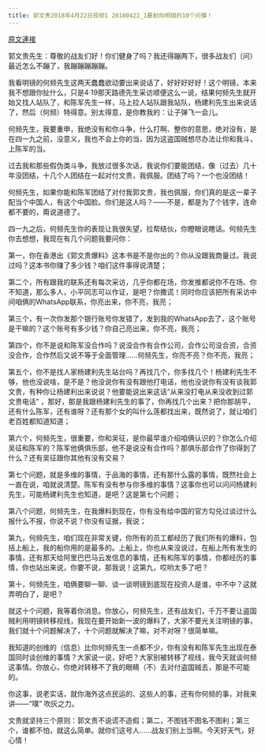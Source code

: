 ```yaml
---
title: 郭文贵2018年4月22日视频1 20180422_1要射向明镜的10个问彈！
---
```


[原文連接](https://gnews.org/ThreadView/53482315)

郭文贵先生：尊敬的战友们好！你们健身了吗？我还得蹦两下，很多战友们（问）最近怎么不蹦了，我蹦蹦蹦蹦蹦。


我看明镜的何频先生这两天蠢蠢欲动要出来说话了，好好好好好！这个明镜，本来我不想跟你扯什么，只是4·19那天路德先生采访顺便这么一说，结果何频先生就开始又找人站队了，和陈军先生一样，马上拉人站队跟我站队，杨建利先生出来说话了，然后（何频）特得意。别太得意，是你教我的：让子弹飞一会儿。


何频先生，我要重申，我绝没有和你斗争，什么打啊、整你的意思，绝对没有，是在四一九之前，没意义，我也不会上你的当，因为这盗国贼想尽办法让你和我斗，上陈军的当。


过去我和那些假伪类斗争，我放过很多次话，我说你们要能团结，像（过去）几十年没团结，十几个人团结在一起对付文贵，我佩服。团结了吗？一个也没团结！


何频先生，如果你能和陈军团结了对付我郭文贵，我也佩服，你们真的是这一辈子配当个中国人，有这个中国脸。你们是这人吗？——不是，都是为了个钱字，连命都不要的，甭说道德了。


四一九之后，何频先生你的表现让我很失望，拉帮结伙，你瞪眼说瞎话。何频先生你去想想，我现在有几个问题我要问你：


第一，你在香港出《郭文贵爆料》这本书是不是你出的？你从没跟我商量过。我说过吗？这本书你赚了多少钱？咱们这件事得说清楚；


第二个，所有跟我的联系还有每次采访，几乎你都在场，你发推都说你不在场、你不知道，那么多人，小平同志可以作证，是吧？你撒谎！同时你应该把所有采访中间咱俩的WhatsApp联系，你亮出来，你不亮，我亮；


第三个，有一次你发那个银行账号你发错了，发到我的WhatsApp去了，这个账号是干嘛的？这个账号有多少钱？你自己亮出来，你不亮，我亮；


第四个，你不是说和陈军没合作吗？说没合作有合作公司，合作公司没合资，合资没合作，合作然后又说不等于全面管理……何频先生，你亮不亮？你不亮，我亮；


第五个，你不是找人家杨建利先生站台吗？再找几个，你多找几个！杨建利先生不够，他也没说啥，是不是？他没说你有没有跟他打电话，他也没说你有没有谈我郭文贵，有种你让杨建利出来说说？他要能说出来这话“从来没打电从来没收到过郭文贵电话” ，那好，那是我跟杨建利先生的事了，你再找几个出来？把你那胡平，还有什么陈军，还有谁呀？还有那个女的叫什么莲都找出来，既然说了，就让咱们老百姓都知道知道；


第六个，何频先生，很重要，你和吴征，是你最早谁介绍咱俩认识的？你怎么介绍吴征和陈军的？陈军他俩俱乐部，他不是说没有合作吗？那俱乐部合作了你得到了什么？还有吴征跟你其他有没有交易？


第七个问题，就是多维的事情，于品海的事情，还有那什么露的事情，既然社会上一直在说，咱就说清楚。陈军有没有参与你多维的事情？这事你也可以问问杨建利先生，可能杨建利先生也知道，是吧？这是第七个问题；


第八个问题，何频先生，在我爆料到现在，你有没有给中国的官方勾兑过谈过什么报什么不报，你说不说？你没有证据，我说；


第九，何频先生，咱们现在非常关键，你所有的员工都经历了我们所有的爆料，包括上船上，我的船你用的是最多的。上船上，你也从来没说过，在船上所有发生的事情，还有那天给阿里巴巴马云发信息的事情，还有和陈军的事情，你都经历的事情，你也站出来说，你要不说，那我说！这第九，哎哟太多了吧？


第十，何频先生，咱俩要聊一聊、谈一谈明镜到底现在投资人是谁，中不中？这就弄明白了，是吧？


就这十个问题，我等着你消息。你放心，何频先生，还有战友们，千万不要让盗国贼利用明镜转移视线，我现在要开始新一波的爆料了，大家不要光关注明镜的事，我们就十个问题解决了，十个问题就解决了嘛，对不对呀？很简单嘛。


我知道的创维的（信息）比你何频先生一点都不少，你有没有和陈军先生出现在泰国同时谈创维的事情？大家说一说，好吧？大家别被转移了视线，我今天就谈何频这事情。你放心，你绝对转移不了我的眼睛（不）去对付盗国贼去，那是不可能的。


你这事，说老实话，就你海外这点民运的、这些人的事，还有你何频的事，对我来讲——“噗” 吹灰之力。


文贵就坚持三个原则：郭文贵不说谎不造假；第二，不图钱不图名不图利；第三个，谁都不怕，就这么简单。就你们这号人……战友们别上当啊。今天好天气，好心情！
